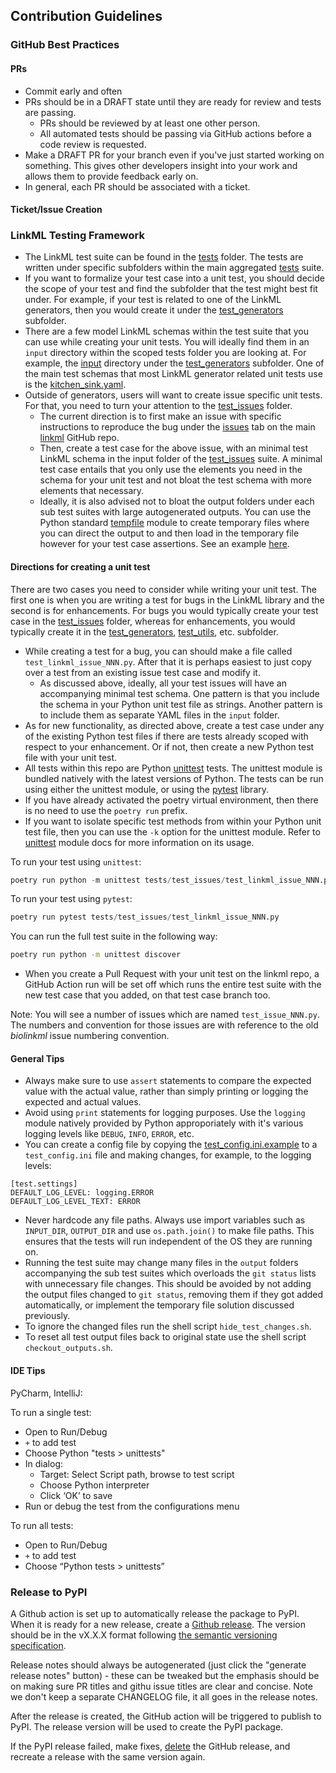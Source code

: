 ## Contribution Guidelines

### GitHub Best Practices 

#### PRs 

* Commit early and often
* PRs should be in a DRAFT state until they are ready for review and tests are passing.
  * PRs should be reviewed by at least one other person.
  * All automated tests should be passing via GitHub actions before a code review is requested.
* Make a DRAFT PR for your branch even if you've just started working on something.  This gives other developers
insight into your work and allows them to provide feedback early on.
* In general, each PR should be associated with a ticket.

#### Ticket/Issue Creation




### LinkML Testing Framework

* The LinkML test suite can be found in the [tests](../../tests/) folder. The tests are written under specific subfolders within the main aggregated [tests](../../tests/) suite. 
* If you want to formalize your test case into a unit test, you should decide the scope of your test and find the subfolder that the test might best fit under. For example, if your test is related to one of the LinkML generators, then you would create it under the [test_generators](../../tests/test_generators/) subfolder.
* There are a few model LinkML schemas within the test suite that you can use while creating your unit tests. You will ideally find them in an `input` directory within the scoped tests folder you are looking at. For example, the [input](../../tests/test_generators/input/) directory under the [test_generators](../../tests/test_generators/) subfolder. One of the main test schemas that most LinkML generator related unit tests use is the [kitchen_sink.yaml](../../tests/test_generators/input/kitchen_sink.yaml).
* Outside of generators, users will want to create issue specific unit tests. For that, you need to turn your attention to the [test_issues](../../tests/test_issues/) folder. 
  * The current direction is to first make an issue with specific instructions to reproduce the bug under the [issues](https://github.com/linkml/linkml/issues) tab on the main [linkml](https://github.com/linkml/linkml/) GitHub repo.
  * Then, create a test case for the above issue, with an minimal test LinkML schema in the input folder of the [test_issues](../../tests/test_issues/) suite. A minimal test case entails that you only use the elements you need in the schema for your unit test and not bloat the test schema with more elements that necessary.
  * Ideally, it is also advised not to bloat the output folders under each sub test suites with large autogenerated outputs. You can use the Python standard [tempfile](https://docs.python.org/3/library/tempfile.html) module to create temporary files where you can direct the output to and then load in the temporary file however for your test case assertions. See an example [here](../../tests/test_generators/test_excelgen.py).

#### Directions for creating a unit test

There are two cases you need to consider while writing your unit test. The first one is when you are writing a test for bugs in the LinkML library and the second is for enhancements. For bugs you would typically create your test case in the [test_issues](../../tests/test_issues/) folder, whereas for enhancements, you would typically create it in the [test_generators](../../tests/test_generators/), [test_utils](../../tests/test_utils/), etc. subfolder.
* While creating a test for a bug, you can should make a file called `test_linkml_issue_NNN.py`. After that it is perhaps easiest to just copy over a test from an existing issue test case and modify it.
  * As discussed above, ideally, all your test issues will have an accompanying minimal test schema. One pattern is that you include the schema in your Python unit test file as strings. Another pattern is to include them as separate YAML files in the `input` folder.
* As for new functionality, as directed above, create a test case under any of the existing Python test files if there are tests already scoped with respect to your enhancement. Or if not, then create a new Python test file with your unit test.
* All tests within this repo are Python [unittest](https://docs.python.org/3/library/unittest.html) tests. The unittest module is bundled natively with the latest versions of Python. The tests can be run using either the unittest module, or using the [pytest](https://docs.pytest.org/en/6.2.x/) library.
* If you have already activated the poetry virtual environment, then there is no need to use the `poetry run` prefix.
* If you want to isolate specific test methods from within your Python unit test file, then you can use the `-k` option for the unittest module. Refer to [unittest](https://docs.python.org/3.3/library/unittest.html) module docs for more information on its usage.


To run your  test using `unittest`:

```python
poetry run python -m unittest tests/test_issues/test_linkml_issue_NNN.py
```

To run your test using `pytest`:

```python
poetry run pytest tests/test_issues/test_linkml_issue_NNN.py
```
You can run the full test suite in the following way:

```bash
poetry run python -m unittest discover
```

* When you create a Pull Request with your unit test on the linkml repo, a GitHub Action run will be set off which 
runs the entire test suite with the new test case that you added, on that test case branch too.

Note: You will see a number of issues which are named `test_issue_NNN.py`. The numbers and convention for those 
issues are with reference to the old *biolinkml* issue numbering convention.

#### General Tips

* Always make sure to use `assert` statements to compare the expected value with the actual value, rather than simply printing or logging the expected and actual values.
* Avoid using `print` statements for logging purposes. Use the `logging` module natively provided by Python approporiately with it's various logging levels like `DEBUG`, `INFO`, `ERROR`, etc.
* You can create a config file by copying the [test_config.ini.example](https://github.com/linkml/linkml/blob/main/tests/test_config.ini.example) to a `test_config.ini` file and making changes, for example, to the logging levels:

```
[test.settings]
DEFAULT_LOG_LEVEL: logging.ERROR
DEFAULT_LOG_LEVEL_TEXT: ERROR
```

* Never hardcode any file paths. Always use import variables such as `INPUT_DIR`, `OUTPUT_DIR` and use `os.path.join()` to make file paths. This ensures that the tests will run independent of the OS they are running on.
* Running the test suite may change many files in the `output` folders accompanying the sub test suites which overloads the `git status` lists with unnecessary file changes. This should be avoided by not adding the output files changed to `git status`, removing them if they got added automatically, or implement the temporary file solution discussed previously.
* To ignore the changed files run the shell script `hide_test_changes.sh`.
* To reset all test output files back to original state use the shell script `checkout_outputs.sh`.


#### IDE Tips
PyCharm, IntelliJ:

To run a single test:
* Open to Run/Debug
* `+` to add test
* Choose Python "tests > unittests"
* In dialog:
  * Target: Select Script path, browse to test script
  * Choose Python interpreter
  * Click ‘OK’ to save
* Run or debug the test from the configurations menu

To run all tests:
* Open to Run/Debug
* `+` to add test
* Choose “Python tests > unittests”

### Release to PyPI

A Github action is set up to automatically release the package to PyPI. When it is ready for a new release, create a [Github release](https://github.com/linkml/releases). The version should be in the vX.X.X format following [the semantic versioning specification](https://semver.org/).

Release notes should always be autogenerated (just click the "generate release notes" button) - these can be tweaked but the emphasis should be on making sure PR titles and githu issue titles are clear and concise. Note we don't keep a separate CHANGELOG file, it all goes in the release notes.

After the release is created, the GitHub action will be triggered to publish to PyPI. The release version will be used to create the PyPI package.

If the PyPI release failed, make fixes, [delete](https://docs.github.com/en/enterprise/2.16/user/github/administering-a-repository/editing-and-deleting-releases#deleting-a-release) the GitHub release, and recreate a release with the same version again.
